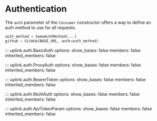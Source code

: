 # Authentication

The `auth` parameter of the `Consumer` constructor offers a way to
define an auth method to use for all requests.

``` python
auth_method = SomeAuthMethod(...)
github = GitHub(BASE_URL, auth=auth_method)
```

::: uplink.auth.BasicAuth
    options:
        show_bases: false
        members: false
        inherited_members: false

::: uplink.auth.ProxyAuth
    options:
        show_bases: false
        members: false
        inherited_members: false

::: uplink.auth.BearerToken
    options:
        show_bases: false
        members: false
        inherited_members: false

::: uplink.auth.MultiAuth
    options:
        show_bases: false
        members: false
        inherited_members: false

::: uplink.auth.ApiTokenParam
    options:
        show_bases: false
        members: false
        inherited_members: false
